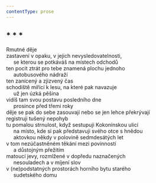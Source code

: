 ```yaml
---
contentType: prose
---
```


## \* \* \*

Rmutné děje  
zastavení v opaku, v jejich nevysledovatelnosti,  
     se kterou se potkáváš na místech odchodů  
ten pocit ztrát pro tebe znamená plochu jednoho  
     autobusového nádraží  
ten zanícený a zjizvený čas  
schodiště mířící k lesu, na které pak navazuje  
     už jen úzká pěšina  
vidíš tam svou postavu posledního dne  
     prosince před třemi roky  
děje se pak do sebe zasouvají nebo se jen lehce překrývají  
registruji tušený nepohyb  
tu pomalou strnulost, když sestupuji Kokonínskou ulicí  
     na místo, kde si pak představuji svého otce s hnědou  
     aktovkou někdy v polovině sedmdesátých let  
v tom nezúčastněném těkání mezi povinností  
     a důstojným přežitím  
matoucí jevy, rozmlžené v dopředu naznačených  
     nesouladech a v míjení slov  
v (ne)podstatných prostorách horního bytu starého  
     sudetského domu
